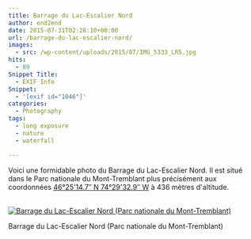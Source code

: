```yaml
---
title: Barrage du Lac-Escalier Nord
author: end2end
date: 2015-07-31T02:28:10+00:00
url: /barrage-du-lac-escalier-nord/
images:
  - src: /wp-content/uploads/2015/07/IMG_5333_LR5.jpg
hits:
  - 89
Snippet Title:
  - EXIF Info
Snippet:
  - '[exif id="1046"]'
categories:
  - Photography
tags:
  - long exposure
  - nature
  - waterfall

---
```

Voici une formidable photo du Barrage du Lac-Escalier Nord. Il est situé dans le Parc nationale du Mont-Tremblant plus précisément aux coordonnées [46°25'14.7&#8243; N 74°29'32.9&#8243; W](https://www.google.ca/maps/place/46%C2%B025%2714.7%22N+74%C2%B029%2732.9%22W/@46.42075,-74.4924722,15.28z/data=!4m2!3m1!1s0x0:0x0) à 436 mètres d'altitude.<!--more-->

[  
![Barrage du Lac-Escalier Nord (Parc nationale du Mont-Tremblant)](http://www.end2endzone.com/wp-content/uploads/2015/07/IMG_5362_e2ez-672x448.jpg)  
](https://www.flickr.com/photos/154618444@N05/37571831322/in/album-72157687682125444/) 

Barrage du Lac-Escalier Nord (Parc nationale du Mont-Tremblant)
